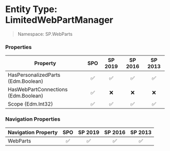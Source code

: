 # Entity Type: LimitedWebPartManager

> Namespace: SP.WebParts

### Properties

Property | SPO | SP 2019 | SP 2016 | SP 2013
----------|:---:|:-------:|:-------:|:-------:
HasPersonalizedParts (Edm.Boolean) | ✅ | ✅ | ✅ | ✅
HasWebPartConnections (Edm.Boolean) | ✅ | ❌ | ❌ | ❌
Scope (Edm.Int32) | ✅ | ✅ | ✅ | ✅

### Navigation Properties

Navigation Property | SPO | SP 2019 | SP 2016 | SP 2013
----------|:---:|:-------:|:-------:|:-------:
WebParts | ✅ | ✅ | ✅ | ✅